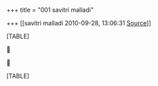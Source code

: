 +++
title = "001 savitri malladi"

+++
[[savitri malladi	2010-09-28, 13:06:31 [Source](https://groups.google.com/g/bvparishat/c/3_Vjiy6Q2pQ)]]



[TABLE]





[TABLE]

  

